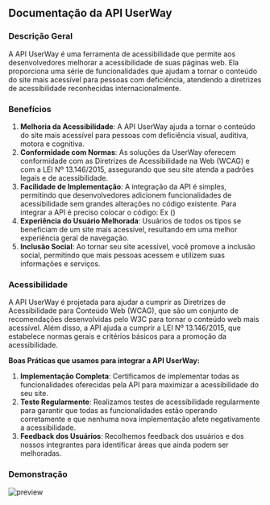 ## Documentação da API UserWay

### Descrição Geral
A API UserWay é uma ferramenta de acessibilidade que permite aos desenvolvedores melhorar a acessibilidade de suas páginas web. Ela proporciona uma série de funcionalidades que ajudam a tornar o conteúdo do site mais acessível para pessoas com deficiência, atendendo a diretrizes de acessibilidade reconhecidas internacionalmente.

### Benefícios
1. **Melhoria da Acessibilidade**: A API UserWay ajuda a tornar o conteúdo do site mais acessível para pessoas com deficiência visual, auditiva, motora e cognitiva.
2. **Conformidade com Normas**: As soluções da UserWay oferecem conformidade com as Diretrizes de Acessibilidade na Web (WCAG) e com a LEI Nº 13.146/2015, assegurando que seu site atenda a padrões legais e de acessibilidade.
3. **Facilidade de Implementação**: A integração da API é simples, permitindo que desenvolvedores adicionem funcionalidades de acessibilidade sem grandes alterações no código existente.
Para integrar a API é preciso colocar o código: Ex (<script src="https://cdn.userway.org/widget.js" data-account="123456-789"></script>)
4. **Experiência do Usuário Melhorada**: Usuários de todos os tipos se beneficiam de um site mais acessível, resultando em uma melhor experiência geral de navegação.
5. **Inclusão Social**: Ao tornar seu site acessível, você promove a inclusão social, permitindo que mais pessoas acessem e utilizem suas informações e serviços.

### Acessibilidade
A API UserWay é projetada para ajudar a cumprir as Diretrizes de Acessibilidade para Conteúdo Web (WCAG), que são um conjunto de recomendações desenvolvidas pelo W3C para tornar o conteúdo web mais acessível. Além disso, a API ajuda a cumprir a LEI Nº 13.146/2015, que estabelece normas gerais e critérios básicos para a promoção da acessibilidade.

**Boas Práticas que usamos para integrar a API UserWay:**
1. **Implementação Completa**: Certificamos de implementar todas as funcionalidades oferecidas pela API para maximizar a acessibilidade do seu site.
2. **Teste Regularmente**: Realizamos testes de acessibilidade regularmente para garantir que todas as funcionalidades estão operando corretamente e que nenhuma nova implementação afete negativamente a acessibilidade.
3. **Feedback dos Usuários**: Recolhemos feedback dos usuários e dos nossos integrantes para identificar áreas que ainda podem ser melhoradas.

### Demonstração
![preview](./.github/userway.gif)